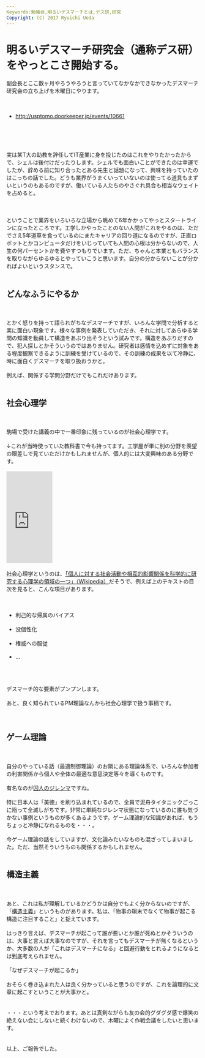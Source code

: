 ```yaml
---
Keywords:勉強会,明るいデスマーチとは,デス研,研究
Copyright: (C) 2017 Ryuichi Ueda
---
```


# 明るいデスマーチ研究会（通称デス研）をやっとこさ開始する。
副会長とここ数ヶ月やろうやろうと言っていてなかなかできなかったデスマーチ研究会の立ち上げを木曜日にやります。<br />
<br />
<ul><br />
 <li><a href="http://usptomo.doorkeeper.jp/events/10661">http://usptomo.doorkeeper.jp/events/10661</a></li><br />
</ul><br />
<br />
<br />
実は某T大の助教を辞任してIT産業に身を投じたのはこれをやりたかったからで、シェルは後付けだったりします。シェルでも面白いことができたのは幸運でしたが、辞める前に知り合ったとある先生と話題になって、興味を持っていたのはこっちの話でした。どうも業界がうまくいっていないのは使ってる道具もまずいというのもあるのですが、働いている人たちのやさぐれ具合も相当なウェイトを占めると。<br />
<br />
<!--more--><br />
<br />
ということで業界をいろいろな立場から眺めて6年かかってやっとスタートラインに立ったところです。工学しかやったことのない人間がこれをやるのは、ただでさえ5年道草を食っているのにまたキャリアの回り道になるのですが、正直ロボットとかコンピュータだけをいじっていても人間の心根は分からないので、人生の何パーセントかを費やすつもりでいます。ただ、ちゃんと本業ともバランスを取りながらゆるゆるとやっていこうと思います。自分の分からないことが分かればよいというスタンスで。<br />
<br />
<h2>どんなふうにやるか</h2><br />
<br />
とかく怒りを持って語られがちなデスマーチですが、いろんな学問で分析すると実に面白い現象です。様々な事例を発表していただき、それに対してあらゆる学問の知識を動員して構造をあぶり出そうという試みです。構造をあぶりだすので、犯人探しとかそういうのではありません。研究者は感情を込めずに対象をある程度観察できるように訓練を受けているので、その訓練の成果を以て冷静に、時に面白くデスマーチを取り扱おうかと。<br />
<br />
例えば、関係する学問分野だけでもこれだけあります。<br />
<br />
<h2>社会心理学</h2><br />
<br />
駒場で受けた講義の中で一番印象に残っているのが社会心理学です。<br />
<br />
↓これが当時使っていた教科書で今も持ってます。工学屋が単に別の分野を羨望の眼差しで見ていただけかもしれませんが、個人的には大変興味のある分野です。<br />
<br />
<iframe src="http://rcm-fe.amazon-adsystem.com/e/cm?lt1=_blank&bc1=000000&IS2=1&bg1=FFFFFF&fc1=000000&lc1=0000FF&t=ryuichiueda-22&o=9&p=8&l=as4&m=amazon&f=ifr&ref=ss_til&asins=4000039245" style="width:120px;height:240px;" scrolling="no" marginwidth="0" marginheight="0" frameborder="0"></iframe><br />
<br />
社会心理学というのは、<a href="http://ja.wikipedia.org/wiki/%E7%A4%BE%E4%BC%9A%E5%BF%83%E7%90%86%E5%AD%A6">「個人に対する社会活動や相互的影響関係を科学的に研究する心理学の領域の一つ」（Wikipedia）</a>だそうで、例えば上のテキストの目次を見ると、こんな項目があります。<br />
<br />
<ul><br />
 <li>利己的な帰属のバイアス</li><br />
 <li>没個性化</li><br />
 <li>権威への服従</li><br />
 <li>...</li><br />
</ul><br />
<br />
デスマーチ的な要素がプンプンします。<br />
<br />
あと、良く知られているPM理論なんかも社会心理学で扱う事柄です。<br />
<br />
<br />
<h2>ゲーム理論</h2><br />
<br />
自分のやっている話（最適制御理論）のお隣にある理論体系で、いろんな参加者の利害関係から個人や全体の最適な意思決定等々を導くものです。<br />
<br />
有名なのが<a href="http://ja.wikipedia.org/wiki/%E5%9B%9A%E4%BA%BA%E3%81%AE%E3%82%B8%E3%83%AC%E3%83%B3%E3%83%9E">囚人のジレンマ</a>ですね。<br />
<br />
特に日本人は「美徳」を刷り込まれているので、全員で泥舟タイタニックごっこに陥って全滅しがちです。非常に単純なジレンマ状態になっているのに誰も気づかない事例というものが多くあるようです。ゲーム理論的な知識があれば、もうちょっと冷静になれるものを・・・。<br />
<br />
今ゲーム理論の話をしていますが、文化論みたいなものも混ざってしまいました。ただ、当然そういうものも関係するかもしれません。<br />
<br />
<h2>構造主義</h2><br />
<br />
あと、これは私が理解しているかどうかは自分でもよく分からないのですが、「<a href="http://ja.wikipedia.org/wiki/%E6%A7%8B%E9%80%A0%E4%B8%BB%E7%BE%A9">構造主義</a>」というものがあります。私は、「物事の瑣末でなくて物事が起こる構造に注目すること」と捉えています。<br />
<br />
はっきり言えば、デスマーチが起こって誰が悪いとか誰が死ぬとかそういうのは、大事と言えば大事なのですが、それを言ってもデスマーチが無くなるというか、大多数の人が「これはデスマーチになる」と回避行動をとれるようになるとは到底考えられません。<br />
<br />
「なぜデスマーチが起こるか」<br />
<br />
おそらく巻き込まれた人は良く分かっていると思うのですが、これを論理的に文章に起こすということが大事かと。<br />
<br />
<br />
・・・という考えでおります。あとは真剣ながらも友の会的グダグダ感で爆笑の絶えない会にしないと続くわけないので、木曜によく作戦会議をしたいと思います。<br />
<br />
<br />
以上、ご報告でした。
